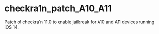 # checkra1n_patch_A10_A11
Patch of checkra1n 11.0 to enable jailbreak for A10 and A11 devices running iOS 14.
